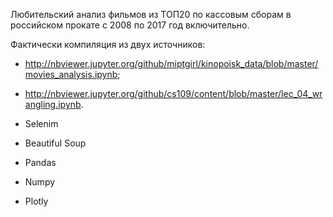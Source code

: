 Любительский анализ фильмов из ТОП20 по кассовым сборам в российском прокате с 2008 по 2017 год включительно.

Фактически компиляция из двух источников: 
- http://nbviewer.jupyter.org/github/miptgirl/kinopoisk_data/blob/master/movies_analysis.ipynb;
- http://nbviewer.jupyter.org/github/cs109/content/blob/master/lec_04_wrangling.ipynb.

- Selenim

- Beautiful Soup

- Pandas

- Numpy

- Plotly
